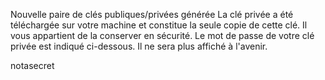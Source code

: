 Nouvelle paire de clés publiques/privées générée
La clé privée a été téléchargée sur votre machine et constitue la seule copie de cette clé.
Il vous appartient de la conserver en sécurité.
Le mot de passe de votre clé privée est indiqué ci-dessous. Il ne sera plus affiché à l'avenir.

notasecret

